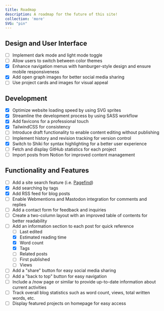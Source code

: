 ```yaml
---
title: Roadmap
description: A roadmap for the future of this site!
collection: 'more'
SVG: "pin"
---
```


## Design and User Interface

- [ ] Implement dark mode and light mode toggle
- [ ] Allow users to switch between color themes
- [x] Enhance navigation menus with hamburger-style design and ensure mobile responsiveness
- [x] Add open graph images for better social media sharing
- [ ] Use project cards and images for visual appeal

## Development

- [x] Optimize website loading speed by using SVG sprites
- [x] Streamline the development process by using SASS workflow
- [x] Add favicons for a professional touch
- [x] TailwindCSS for consistency
- [ ] Introduce draft functionality to enable content editing without publishing
- [ ] Implement history and revision tracking for version control
- [x] Switch to Shiki for syntax highlighting for a better user experience
- [ ] Fetch and display GitHub statistics for each project
- [ ] Import posts from Notion for improved content management

## Functionality and Features

- [ ] Add a site search feature (i.e. [Pagefind](https://pagefind.app/))
- [x] Add searching by tags
- [x] Add RSS feed for blog posts
- [ ] Enable Webmentions and Mastodon integration for comments and replies
- [ ] Add a contact form for feedback and inquiries
- [ ] Create a two-column layout with an improved table of contents for better readability
- [ ] Add an information section to each post for quick reference
    - [ ] Last edited
    - [x] Estimated reading time
    - [x] Word count
    - [x] Tags
    - [ ] Related posts
    - [ ] First published
    - [ ] Views
- [ ] Add a "share" button for easy social media sharing
- [ ] Add a "back to top" button for easy navigation
- [ ] Include a /now page or similar to provide up-to-date information about current activities
- [ ] Track overall blog statistics such as word count, views, total written words, etc.
- [ ] Display featured projects on homepage for easy access
